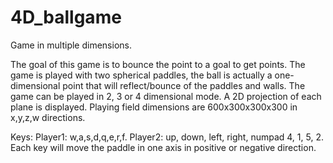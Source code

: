 # 4D_ballgame
Game in multiple dimensions.

The goal of this game is to bounce the point to a goal to get points.
The game is played with two spherical paddles, the ball is actually a one-dimensional point that will reflect/bounce of the paddles and walls. The game can be played in 2, 3 or 4 dimensional mode. A 2D projection of each plane is displayed. Playing field dimensions are 600x300x300x300 in x,y,z,w directions.

Keys:
Player1: w,a,s,d,q,e,r,f.
Player2: up, down, left, right, numpad 4, 1, 5, 2.
Each key will move the paddle in one axis in positive or negative direction.

